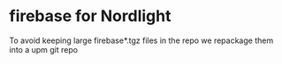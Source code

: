 # firebase for Nordlight
To avoid keeping large firebase*.tgz files in the repo we repackage them into a upm git repo
